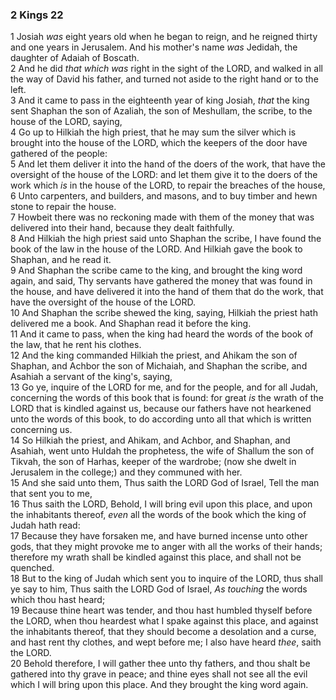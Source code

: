 ### 2 Kings 22

1 Josiah *was* eight years old when he began to reign, and he reigned thirty and one years in Jerusalem. And his mother's name *was* Jedidah, the daughter of Adaiah of Boscath.  
2 And he did *that which was* right in the sight of the LORD, and walked in all the way of David his father, and turned not aside to the right hand or to the left.  
3 And it came to pass in the eighteenth year of king Josiah, *that* the king sent Shaphan the son of Azaliah, the son of Meshullam, the scribe, to the house of the LORD, saying,  
4 Go up to Hilkiah the high priest, that he may sum the silver which is brought into the house of the LORD, which the keepers of the door have gathered of the people:  
5 And let them deliver it into the hand of the doers of the work, that have the oversight of the house of the LORD: and let them give it to the doers of the work which *is* in the house of the LORD, to repair the breaches of the house,  
6 Unto carpenters, and builders, and masons, and to buy timber and hewn stone to repair the house.  
7 Howbeit there was no reckoning made with them of the money that was delivered into their hand, because they dealt faithfully.  
8 And Hilkiah the high priest said unto Shaphan the scribe, I have found the book of the law in the house of the LORD. And Hilkiah gave the book to Shaphan, and he read it.  
9 And Shaphan the scribe came to the king, and brought the king word again, and said, Thy servants have gathered the money that was found in the house, and have delivered it into the hand of them that do the work, that have the oversight of the house of the LORD.  
10 And Shaphan the scribe shewed the king, saying, Hilkiah the priest hath delivered me a book. And Shaphan read it before the king.  
11 And it came to pass, when the king had heard the words of the book of the law, that he rent his clothes.  
12 And the king commanded Hilkiah the priest, and Ahikam the son of Shaphan, and Achbor the son of Michaiah, and Shaphan the scribe, and Asahiah a servant of the king's, saying,  
13 Go ye, inquire of the LORD for me, and for the people, and for all Judah, concerning the words of this book that is found: for great *is* the wrath of the LORD that is kindled against us, because our fathers have not hearkened unto the words of this book, to do according unto all that which is written concerning us.  
14 So Hilkiah the priest, and Ahikam, and Achbor, and Shaphan, and Asahiah, went unto Huldah the prophetess, the wife of Shallum the son of Tikvah, the son of Harhas, keeper of the wardrobe; (now she dwelt in Jerusalem in the college;) and they communed with her.  
15 And she said unto them, Thus saith the LORD God of Israel, Tell the man that sent you to me,  
16 Thus saith the LORD, Behold, I will bring evil upon this place, and upon the inhabitants thereof, *even* all the words of the book which the king of Judah hath read:  
17 Because they have forsaken me, and have burned incense unto other gods, that they might provoke me to anger with all the works of their hands; therefore my wrath shall be kindled against this place, and shall not be quenched.  
18 But to the king of Judah which sent you to inquire of the LORD, thus shall ye say to him, Thus saith the LORD God of Israel, *As touching* the words which thou hast heard;  
19 Because thine heart was tender, and thou hast humbled thyself before the LORD, when thou heardest what I spake against this place, and against the inhabitants thereof, that they should become a desolation and a curse, and hast rent thy clothes, and wept before me; I also have heard *thee*, saith the LORD.  
20 Behold therefore, I will gather thee unto thy fathers, and thou shalt be gathered into thy grave in peace; and thine eyes shall not see all the evil which I will bring upon this place. And they brought the king word again.  
